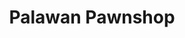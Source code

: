 ---
title: "Palawan Pawnshop"
url: /quezon-city/palawan-pawnshop-commonwealth-avenue/
shop: Leiher
---